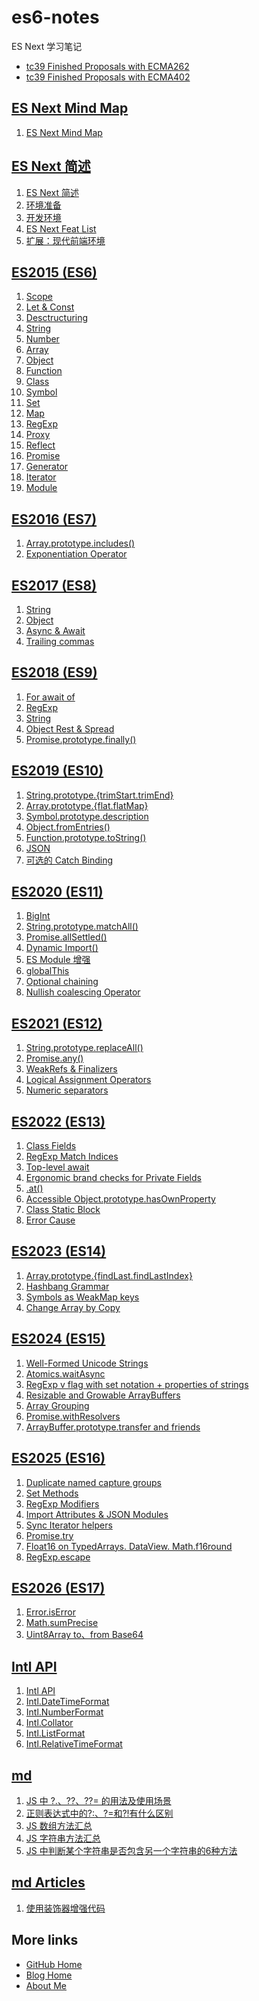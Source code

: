 # es6-notes

ES Next 学习笔记

- [tc39 Finished Proposals with ECMA262](https://github.com/tc39/proposals/blob/master/finished-proposals.md)
- [tc39 Finished Proposals with ECMA402](https://github.com/tc39/proposals/blob/main/ecma402/finished-proposals.md)

## [ES Next Mind Map](%2FES%20Next%20Mind%20Map%2FREADME.md)

1. [ES Next Mind Map](%2FES%20Next%20Mind%20Map%2FES%20Next%20Mind%20Map.md)

## [ES Next 简述](%2FES%20Next%20%E7%AE%80%E8%BF%B0%2FREADME.md)

1. [ES Next 简述](%2FES%20Next%20%E7%AE%80%E8%BF%B0%2F01.%20ES%20Next%20%E7%AE%80%E8%BF%B0.md)
1. [环境准备](%2FES%20Next%20%E7%AE%80%E8%BF%B0%2F02.%20%E7%8E%AF%E5%A2%83%E5%87%86%E5%A4%87.md)
1. [开发环境](%2FES%20Next%20%E7%AE%80%E8%BF%B0%2F03.%20%E5%BC%80%E5%8F%91%E7%8E%AF%E5%A2%83.md)
1. [ES Next Feat List](%2FES%20Next%20%E7%AE%80%E8%BF%B0%2F05.%20ES%20Next%20Feat%20List.md)
1. [扩展：现代前端环境](%2FES%20Next%20%E7%AE%80%E8%BF%B0%2F06.%20%E6%89%A9%E5%B1%95%EF%BC%9A%E7%8E%B0%E4%BB%A3%E5%89%8D%E7%AB%AF%E7%8E%AF%E5%A2%83.md)

## [ES2015 (ES6)](%2FES2015%20(ES6)%2FREADME.md)

1. [Scope](%2FES2015%20(ES6)%2F01.%20Scope.md)
1. [Let & Const](%2FES2015%20(ES6)%2F02.%20Let%20%26%20Const.md)
1. [Desctructuring](%2FES2015%20(ES6)%2F03.%20Desctructuring.md)
1. [String](%2FES2015%20(ES6)%2F04.%20String.md)
1. [Number](%2FES2015%20(ES6)%2F05.%20Number.md)
1. [Array](%2FES2015%20(ES6)%2F06.%20Array.md)
1. [Object](%2FES2015%20(ES6)%2F07.%20Object.md)
1. [Function](%2FES2015%20(ES6)%2F08.%20Function.md)
1. [Class](%2FES2015%20(ES6)%2F09.%20Class.md)
1. [Symbol](%2FES2015%20(ES6)%2F10.%20Symbol.md)
1. [Set](%2FES2015%20(ES6)%2F11.%20Set.md)
1. [Map](%2FES2015%20(ES6)%2F12.%20Map.md)
1. [RegExp](%2FES2015%20(ES6)%2F13.%20RegExp.md)
1. [Proxy](%2FES2015%20(ES6)%2F14.%20Proxy.md)
1. [Reflect](%2FES2015%20(ES6)%2F15.%20Reflect.md)
1. [Promise](%2FES2015%20(ES6)%2F16.%20Promise.md)
1. [Generator](%2FES2015%20(ES6)%2F17.%20Generator.md)
1. [Iterator](%2FES2015%20(ES6)%2F18.%20Iterator.md)
1. [Module](%2FES2015%20(ES6)%2F19.%20Module.md)

## [ES2016 (ES7)](%2FES2016%20(ES7)%2FREADME.md)

1. [Array.prototype.includes()](%2FES2016%20(ES7)%2F01.%20Array.prototype.includes().md)
1. [Exponentiation Operator](%2FES2016%20(ES7)%2F02.%20Exponentiation%20Operator.md)

## [ES2017 (ES8)](%2FES2017%20(ES8)%2FREADME.md)

1. [String](%2FES2017%20(ES8)%2F01.%20String.md)
1. [Object](%2FES2017%20(ES8)%2F02.%20Object.md)
1. [Async & Await](%2FES2017%20(ES8)%2F03.%20Async%20%26%20Await.md)
1. [Trailing commas](%2FES2017%20(ES8)%2F04.%20Trailing%20commas.md)

## [ES2018 (ES9)](%2FES2018%20(ES9)%2FREADME.md)

1. [For await of](%2FES2018%20(ES9)%2F01.%20For%20await%20of.md)
1. [RegExp](%2FES2018%20(ES9)%2F02.%20RegExp.md)
1. [String](%2FES2018%20(ES9)%2F03.%20String.md)
1. [Object Rest & Spread](%2FES2018%20(ES9)%2F04.%20Object%20Rest%20%26%20Spread.md)
1. [Promise.prototype.finally()](%2FES2018%20(ES9)%2F05.%20Promise.prototype.finally().md)

## [ES2019 (ES10)](%2FES2019%20(ES10)%2FREADME.md)

1. [String.prototype.{trimStart.trimEnd}](%2FES2019%20(ES10)%2F01.%20String.prototype.%7BtrimStart%2CtrimEnd%7D.md)
1. [Array.prototype.{flat.flatMap}](%2FES2019%20(ES10)%2F02.%20Array.prototype.%7Bflat%2CflatMap%7D.md)
1. [Symbol.prototype.description](%2FES2019%20(ES10)%2F03.%20Symbol.prototype.description.md)
1. [Object.fromEntries()](%2FES2019%20(ES10)%2F04.%20Object.fromEntries().md)
1. [Function.prototype.toString()](%2FES2019%20(ES10)%2F05.%20Function.prototype.toString().md)
1. [JSON](%2FES2019%20(ES10)%2F06.%20JSON.md)
1. [可选的 Catch Binding](%2FES2019%20(ES10)%2F07.%20%E5%8F%AF%E9%80%89%E7%9A%84%20Catch%20Binding.md)

## [ES2020 (ES11)](%2FES2020%20(ES11)%2FREADME.md)

1. [BigInt](%2FES2020%20(ES11)%2F01.%20BigInt.md)
1. [String.prototype.matchAll()](%2FES2020%20(ES11)%2F02.%20String.prototype.matchAll().md)
1. [Promise.allSettled()](%2FES2020%20(ES11)%2F03.%20Promise.allSettled().md)
1. [Dynamic Import()](%2FES2020%20(ES11)%2F04.%20Dynamic%20Import().md)
1. [ES Module 增强](%2FES2020%20(ES11)%2F04.%20ES%20Module%20%E5%A2%9E%E5%BC%BA.md)
1. [globalThis](%2FES2020%20(ES11)%2F05.%20globalThis.md)
1. [Optional chaining](%2FES2020%20(ES11)%2F06.%20Optional%20chaining.md)
1. [Nullish coalescing Operator](%2FES2020%20(ES11)%2F07.%20Nullish%20coalescing%20Operator.md)

## [ES2021 (ES12)](%2FES2021%20(ES12)%2FREADME.md)

1. [String.prototype.replaceAll()](%2FES2021%20(ES12)%2F01.%20String.prototype.replaceAll().md)
1. [Promise.any()](%2FES2021%20(ES12)%2F02.%20Promise.any().md)
1. [WeakRefs & Finalizers](%2FES2021%20(ES12)%2F03.%20WeakRefs%20%26%20Finalizers.md)
1. [Logical Assignment Operators](%2FES2021%20(ES12)%2F04.%20Logical%20Assignment%20Operators.md)
1. [Numeric separators](%2FES2021%20(ES12)%2F05.%20Numeric%20separators.md)

## [ES2022 (ES13)](%2FES2022%20(ES13)%2FREADME.md)

1. [Class Fields](%2FES2022%20(ES13)%2F01.%20Class%20Fields.md)
1. [RegExp Match Indices](%2FES2022%20(ES13)%2F02.%20RegExp%20Match%20Indices.md)
1. [Top-level await](%2FES2022%20(ES13)%2F03.%20Top-level%20await.md)
1. [Ergonomic brand checks for Private Fields](%2FES2022%20(ES13)%2F04.%20Ergonomic%20brand%20checks%20for%20Private%20Fields.md)
1. [.at()](%2FES2022%20(ES13)%2F05.%20.at().md)
1. [Accessible Object.prototype.hasOwnProperty](%2FES2022%20(ES13)%2F06.%20Accessible%20Object.prototype.hasOwnProperty.md)
1. [Class Static Block](%2FES2022%20(ES13)%2F07.%20Class%20Static%20Block.md)
1. [Error Cause](%2FES2022%20(ES13)%2F08.%20Error%20Cause.md)

## [ES2023 (ES14)](%2FES2023%20(ES14)%2FREADME.md)

1. [Array.prototype.{findLast.findLastIndex}](%2FES2023%20(ES14)%2F01.%20Array.prototype.%7BfindLast%2CfindLastIndex%7D.md)
1. [Hashbang Grammar](%2FES2023%20(ES14)%2F02.%20Hashbang%20Grammar.md)
1. [Symbols as WeakMap keys](%2FES2023%20(ES14)%2F03.%20Symbols%20as%20WeakMap%20keys.md)
1. [Change Array by Copy](%2FES2023%20(ES14)%2F04.%20Change%20Array%20by%20Copy.md)

## [ES2024 (ES15)](%2FES2024%20(ES15)%2FREADME.md)

1. [Well-Formed Unicode Strings](%2FES2024%20(ES15)%2F01.%20Well-Formed%20Unicode%20Strings.md)
1. [Atomics.waitAsync](%2FES2024%20(ES15)%2F02.%20Atomics.waitAsync.md)
1. [RegExp v flag with set notation + properties of strings](%2FES2024%20(ES15)%2F03.%20RegExp%20v%20flag%20with%20set%20notation%20%2B%20properties%20of%20strings.md)
1. [Resizable and Growable ArrayBuffers](%2FES2024%20(ES15)%2F04.%20Resizable%20and%20Growable%20ArrayBuffers.md)
1. [Array Grouping](%2FES2024%20(ES15)%2F05.%20Array%20Grouping.md)
1. [Promise.withResolvers](%2FES2024%20(ES15)%2F06.%20Promise.withResolvers.md)
1. [ArrayBuffer.prototype.transfer and friends](%2FES2024%20(ES15)%2F07.%20ArrayBuffer.prototype.transfer%20and%20friends.md)

## [ES2025 (ES16)](%2FES2025%20(ES16)%2FREADME.md)

1. [Duplicate named capture groups](%2FES2025%20(ES16)%2F01.%20Duplicate%20named%20capture%20groups.md)
1. [Set Methods](%2FES2025%20(ES16)%2F02.%20Set%20Methods.md)
1. [RegExp Modifiers](%2FES2025%20(ES16)%2F03.%20RegExp%20Modifiers.md)
1. [Import Attributes & JSON Modules](%2FES2025%20(ES16)%2F04.%20Import%20Attributes%20%26%20JSON%20Modules.md)
1. [Sync Iterator helpers](%2FES2025%20(ES16)%2F05.%20Sync%20Iterator%20helpers.md)
1. [Promise.try](%2FES2025%20(ES16)%2F06.%20Promise.try.md)
1. [Float16 on TypedArrays. DataView. Math.f16round](%2FES2025%20(ES16)%2F07.%20Float16%20on%20TypedArrays%2C%20DataView%2C%20Math.f16round.md)
1. [RegExp.escape](%2FES2025%20(ES16)%2F08.%20RegExp.escape.md)

## [ES2026 (ES17)](%2FES2026%20(ES17)%2FREADME.md)

1. [Error.isError](%2FES2026%20(ES17)%2F01.%20Error.isError.md)
1. [Math.sumPrecise](%2FES2026%20(ES17)%2F02.%20Math.sumPrecise.md)
1. [Uint8Array to、from Base64](%2FES2026%20(ES17)%2F03.%20Uint8Array%20to%E3%80%81from%20Base64.md)

## [Intl API](%2FIntl%20API%2FREADME.md)

1. [Intl API](%2FIntl%20API%2F01.%20Intl%20API.md)
1. [Intl.DateTimeFormat](%2FIntl%20API%2F02.%20Intl.DateTimeFormat.md)
1. [Intl.NumberFormat](%2FIntl%20API%2F03.%20Intl.NumberFormat.md)
1. [Intl.Collator](%2FIntl%20API%2F04.%20Intl.Collator.md)
1. [Intl.ListFormat](%2FIntl%20API%2F05.%20Intl.ListFormat.md)
1. [Intl.RelativeTimeFormat](%2FIntl%20API%2F06.%20Intl.RelativeTimeFormat.md)

## [md](%2Fmd%2FREADME.md)

1. [JS 中 ?.、??、??= 的用法及使用场景](%2Fmd%2F01.%20JS%20%E4%B8%AD%20%3F.%E3%80%81%3F%3F%E3%80%81%3F%3F%3D%20%E7%9A%84%E7%94%A8%E6%B3%95%E5%8F%8A%E4%BD%BF%E7%94%A8%E5%9C%BA%E6%99%AF.md)
1. [正则表达式中的?:、?=和?!有什么区别](%2Fmd%2F02.%20%E6%AD%A3%E5%88%99%E8%A1%A8%E8%BE%BE%E5%BC%8F%E4%B8%AD%E7%9A%84%3F%3A%E3%80%81%3F%3D%E5%92%8C%3F!%E6%9C%89%E4%BB%80%E4%B9%88%E5%8C%BA%E5%88%AB.md)
1. [JS 数组方法汇总](%2Fmd%2F03.%20JS%20%E6%95%B0%E7%BB%84%E6%96%B9%E6%B3%95%E6%B1%87%E6%80%BB.md)
1. [JS 字符串方法汇总](%2Fmd%2F04.%20JS%20%E5%AD%97%E7%AC%A6%E4%B8%B2%E6%96%B9%E6%B3%95%E6%B1%87%E6%80%BB.md)
1. [JS 中判断某个字符串是否包含另一个字符串的6种方法](%2Fmd%2F05.%20JS%20%E4%B8%AD%E5%88%A4%E6%96%AD%E6%9F%90%E4%B8%AA%E5%AD%97%E7%AC%A6%E4%B8%B2%E6%98%AF%E5%90%A6%E5%8C%85%E5%90%AB%E5%8F%A6%E4%B8%80%E4%B8%AA%E5%AD%97%E7%AC%A6%E4%B8%B2%E7%9A%846%E7%A7%8D%E6%96%B9%E6%B3%95.md)

## [md Articles](%2Fmd%20Articles%2FREADME.md)

1. [使用装饰器增强代码](%2Fmd%20Articles%2F%E4%BD%BF%E7%94%A8%E8%A3%85%E9%A5%B0%E5%99%A8%E5%A2%9E%E5%BC%BA%E4%BB%A3%E7%A0%81.md)

## More links

- [GitHub Home](https://github.com/ShenBao)
- [Blog Home](https://shenbao.github.io)
- [About Me](https://shenbao.github.io/about/)
